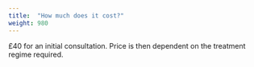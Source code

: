 ```yaml
---
title:  "How much does it cost?"
weight: 980
---
```

£40 for an initial consultation. Price is then dependent on the treatment regime required. 
